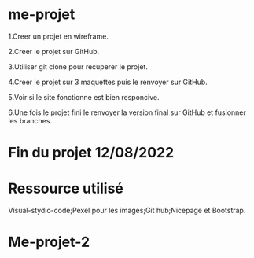 # me-projet

1.Creer un projet en wireframe.

2.Creer le projet sur GitHub.

3.Utiliser git clone pour recuperer le projet.

4.Creer le projet sur 3 maquettes puis le renvoyer sur GitHub.

5.Voir si le site fonctionne est bien responcive.

6.Une fois le projet fini le renvoyer la version final sur GitHub et fusionner les branches.

# Fin du projet 12/08/2022

# Ressource utilisé

Visual-stydio-code;Pexel pour les images;Git hub;Nicepage et Bootstrap.
# Me-projet-2
